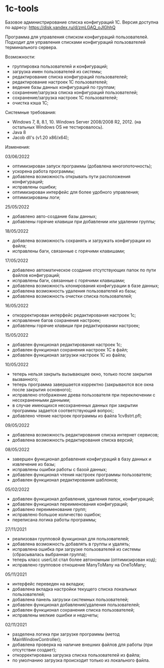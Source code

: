 # 1c-tools
Базовое администрирование списка конфигураций 1C.
Версия доступна по адресу: https://disk.yandex.ru/d/zmLGAQ_oJlGhhQ

Программа для управления списком конфигураций пользователей.
Подходит для управления списками конфигураций пользователей терминального сервера.

Возможности:
- группировка пользователей и конфигураций;
- загрузка имен пользователей из системы;
- редактирование списка конфигураций пользователей;
- редактирование настроек 1С пользователей;
- ведение базы данных конфигураций по группам;
- сохранение/загрузка списка конфигураций пользователей;
- сохранение/загрузка настроек 1С пользователей;
- очистка кэша 1С;

Системные требования:
- Windows 7, 8, 8.1, 10. Windows Server 2008/2008 R2, 2012. (на остальных Windows OS не тестировалось).
- Java 8
- Jacob dll's (v1.20 x86/x64);

Изменения:

03/06/2022
- оптимизирован запуск программы (добавлена многопоточность);
- ускорена работа программы;
- добавлена возможность открывать пути расположения конфигураций;
- исправлены ошибки;
- оптимизирован интерфейс для более удобного управления;
- оптимизированы логи;

25/05/2022
- добавлено авто-создание базы данных;
- добавлены горячие клавиши при добавлении или удалении группы;

18/05/2022
- добавлена возможность сохранять и загружать конфигурации из файла;
- исправлены баги, связанные с горячими клавишами;

17/05/2022
- добавлено автоматическое создание отсутствующих папок по пути файлов конфигураций;
- исправлены баги, связанные с горячими клавишами;
- добавлена возможность клонирования конфигурации в базе данных;
- добавлена возможность удаления пользователей из базы;
- добавлена возможность очистки списка пользователей;

16/05/2022
- откорректирован интерфейс редактирования настроек 1с;
- исправление багов сохранения настроек;
- добавлены горячие клавиши при редактировании настроек;

15/05/2022
- добавлен функционал редактирования настроек 1с;
- добавлен функционал сохранения настроек 1С в файл;
- добавлен функционал загрузки настроек 1С из файла;

10/05/2022
- теперь нельзя закрыть вызывающее окно, только после закрытия вызванного;
- теперь программа завершается корректно (закрываются все окна после закрытия основного);
- исправлено отображение древа пользователя при переключении с несохраненными данными;
- в случае имеющихся несохраненных данных при закрытии программы задается соответствующий вопрос;
- добавлено чтение настроек программы из файла 1cv8strt.pfl;

09/05/2022
- добавлена возможность редактирования списка интернет сервисов;
- добавлена возможность редактирования списка версий;

08/05/2022
- завершен функционал добавления конфигураций в базу данных и извлечение из базы;
- исправлены ошибки работы с базой данных;
- добавлен функционал чтения настроек программы пользователя;
- добавлен функционал редактирования шаблонов;

05/02/2022
- добавлен функционал добавления, удаления папок, конфигураций;
- добавлен функционал переименования конфигураций;
- добавлено переименование групп;
- исправлено большое количество ошибок;
- переписана логика работы программы;

27/11/2021
- реализован групповой функционал для пользователей;
- добавлена возможность добавлять в группы и удалять;
- исправлена ошибка при загрузке пользователей из системы (сбрасывалась выбранная группа);
- теперь класс userList стал более автономным (оптимизирован код);
- исправлено групповое отношение ManyToMany на OneToMany;

05/11/2021
- интерфейс переведен на вкладки;
- добавлена вкладка настройки текущего списка локальных пользователей;
- добавлена панель загрузки системных пользователей;
- добавлен функционал добавления/удаления пользователей;
- добавлен функционал сохранения списка пользователей;
- исправлены мелкие ошибки и недочеты;

02/11/2021
- разделена логика при загрузке программы (метод MainWindowController);
- добавлена проверка на наличие внешних файлов для работы (при отсутствии создает);
- откорректирована загрузка списка пользователей из файла;
- по умолчанию загрузка происходит только из локального файла.
